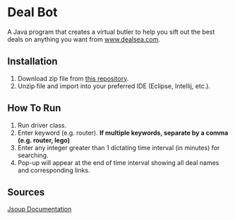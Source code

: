 # Deal Bot
A Java program that creates a virtual butler to help you sift out the best deals on anything you want from www.dealsea.com.

## Installation
1. Download zip file from [this repository](https://github.com/ASazhin97/SearchForDeals/archive/master.zip).
2. Unzip file and import into your preferred IDE (Eclipse, Intellij, etc.).

## How To Run
1. Run driver class.
2. Enter keyword (e.g. router). **If multiple keywords, separate by a comma (e.g. router, lego)**
3. Enter any integer greater than 1 dictating time interval (in minutes) for searching.
4. Pop-up will appear at the end of time interval showing all deal names and corresponding links.

## Sources
[Jsoup Documentation](https://jsoup.org/)
